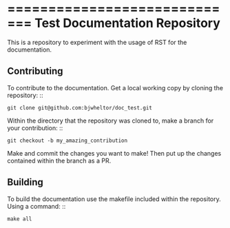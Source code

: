 =============================
Test Documentation Repository
=============================
This is a repository to experiment with the usage of RST for the documentation. 

Contributing 
------------
To contribute to the documentation. Get a local working copy by cloning the
repository: ::

    git clone git@github.com:bjwheltor/doc_test.git 


Within the directory that the repository was cloned to, make a branch for your
contribution: ::

    git checkout -b my_amazing_contribution


Make and commit the changes you want to make! Then put up the changes
contained within the branch as a PR.


Building
--------
To build the documentation use the makefile included within the repository.
Using a command: ::

    make all
